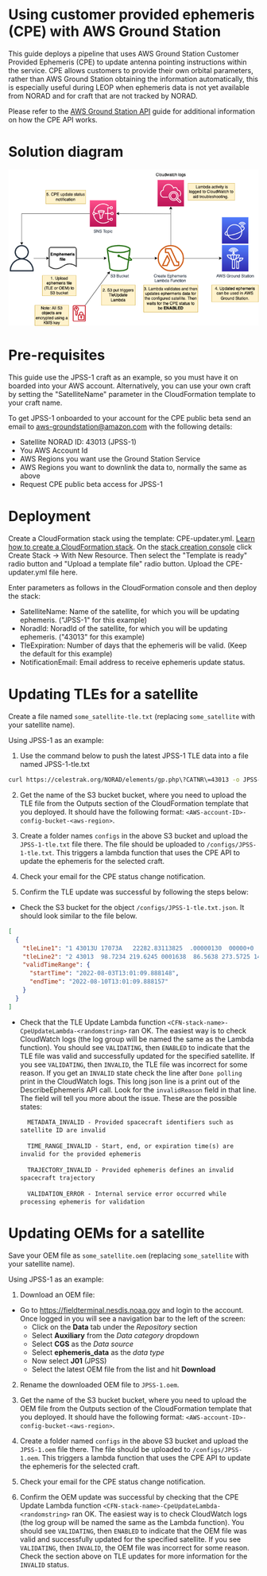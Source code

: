 # Using customer provided ephemeris (CPE) with AWS Ground Station

This guide deploys a pipeline that uses AWS Ground Station Customer Provided Ephemeris (CPE) to update antenna pointing instructions within the service. 
CPE allows customers to provide their own orbital parameters, rather than AWS Ground Station obtaining the information automatically, 
this is especially useful during LEOP when ephemeris data is not yet available from NORAD and for craft that are not tracked by NORAD. 

Please refer to the [AWS Ground Station API](https://boto3.amazonaws.com/v1/documentation/api/latest/reference/services/groundstation.html) guide for additional information on how the CPE API works.

# Solution diagram

![High-level-diagram](./gs-cpe-hl-diagram.png)

# Pre-requisites

This guide use the JPSS-1 craft as an example, so you must have it on boarded into your AWS account. Alternatively, you can use your own craft by setting the "SatelliteName" parameter in the CloudFormation template to your craft name. 

To get JPSS-1 onboarded to your account for the CPE public beta send an email to aws-groundstation@amazon.com with the following details:
- Satellite NORAD ID: 43013 (JPSS-1)
- You AWS Account Id
- AWS Regions you want use the Ground Station Service
- AWS Regions you want to downlink the data to, normally the same as above
- Request CPE public beta access for JPSS-1


# Deployment 

Create a CloudFormation stack using the template: CPE-updater.yml. [Learn how to create a CloudFormation stack](https://docs.aws.amazon.com/AWSCloudFormation/latest/UserGuide/cfn-console-create-stack.html). On the [stack creation console](https://console.aws.amazon.com/cloudformation) click Create Stack -> With New Resource. Then select the "Template is ready" radio button and "Upload a template file" radio button. Upload the CPE-updater.yml file here. 

Enter parameters as follows in the CloudFormation console and then deploy the stack:

- SatelliteName: Name of the satellite, for which you will be updating ephemeris.  ("JPSS-1" for this example)
- NoradId: NoradId of the satellite, for which you will be updating ephemeris.  ("43013" for this example)
- TleExpiration: Number of days that the ephemeris will be valid.  (Keep the default for this example)
- NotificationEmail: Email address to receive ephemeris update status.


# Updating TLEs for a satellite

Create a file named `some_satellite-tle.txt` (replacing `some_satellite` with your satellite name). 

Using JPSS-1 as an example:
1. Use the command below to push the latest JPSS-1 TLE data into a file named JPSS-1-tle.txt

```bash
curl https://celestrak.org/NORAD/elements/gp.php\?CATNR\=43013 -o JPSS-1-tle.txt
```

2. Get the name of the S3 bucket bucket, where you need to upload the TLE file from the Outputs section of the CloudFormation template that you deployed. It should have the following format: `<AWS-account-ID>-config-bucket-<aws-region>`. 

3. Create a folder names `configs` in the above S3 bucket and upload the `JPSS-1-tle.txt` file there. The file should be uploaded to `/configs/JPSS-1-tle.txt`. This triggers a lambda function that uses the CPE API to update the ephemeris for the selected craft.

4. Check your email for the CPE status change notification. 

5. Confirm the TLE update was successful by following the steps below:

- Check the S3 bucket for the object `/configs/JPSS-1-tle.txt.json`. It should look similar to the file below.

```json
[
  {
    "tleLine1": "1 43013U 17073A   22282.83113825  .00000130  00000+0  82297-4 0  9991",
    "tleLine2": "2 43013  98.7234 219.6245 0001638  86.5638 273.5725 14.19549015253458",
    "validTimeRange": {
      "startTime": "2022-08-03T13:01:09.888148",
      "endTime": "2022-08-10T13:01:09.888157"
    }
  }
]
```

- Check that the TLE Update Lambda function `<CFN-stack-name>-CpeUpdateLambda-<randomstring>` ran OK. The easiest way is to check CloudWatch logs (the log group will be named the same as the Lambda function). You should see `VALIDATING`, then `ENABLED` to indicate that the TLE file was valid and successfully updated for the specified satellite. If you see `VALIDATING`, then `INVALID`, the TLE file was incorrect for some reason. If you get an `INVALID` state check the line after `Done polling` print in the CloudWatch logs. This long json line is a print out of the DescribeEphemeris API call. Look for the `invalidReason` field in that line. The field will tell you more about the issue. These are the possible states:

        METADATA_INVALID - Provided spacecraft identifiers such as satellite ID are invalid

        TIME_RANGE_INVALID - Start, end, or expiration time(s) are invalid for the provided ephemeris

        TRAJECTORY_INVALID - Provided ephemeris defines an invalid spacecraft trajectory

        VALIDATION_ERROR - Internal service error occurred while processing ephemeris for validation


# Updating OEMs for a satellite

Save your OEM file as `some_satellite.oem` (replacing `some_satellite` with your satellite name). 

Using JPSS-1 as an example:

1. Download an OEM file:

- Go to https://fieldterminal.nesdis.noaa.gov and login to the account. Once logged in you will see a navigation bar to the left of the screen:
  - Click on the **Data** tab under the *Repository* section
  - Select **Auxiliary** from the *Data category* dropdown
  - Select **CGS** as the *Data source*
  - Select **ephemeris_data** as the *data type*
  - Now select **J01** (JPSS)
  - Select the latest OEM file from the list and hit **Download**

2. Rename the downloaded OEM file to `JPSS-1.oem`. 

3. Get the name of the S3 bucket bucket, where you need to upload the OEM file from the Outputs section of the CloudFormation template that you deployed. It should have the following format: `<AWS-account-ID>-config-bucket-<aws-region>`. 

4. Create a folder named `configs` in the above S3 bucket and upload the `JPSS-1.oem` file there. The file should be uploaded to `/configs/JPSS-1.oem`. This triggers a lambda function that uses the CPE API to update the ephemeris for the selected craft.

5. Check your email for the CPE status change notification. 

6. Confirm the OEM update was successful by checking that the CPE Update Lambda function `<CFN-stack-name>-CpeUpdateLambda-<randomstring>` ran OK. The easiest way is to check CloudWatch logs (the log group will be named the same as the Lambda function). You should see `VALIDATING`, then `ENABLED` to indicate that the OEM file was valid and successfully updated for the specified satellite. If you see `VALIDATING`, then `INVALID`, the OEM file was incorrect for some reason. Check the section above on TLE updates for more information for the `INVALID` status. 



